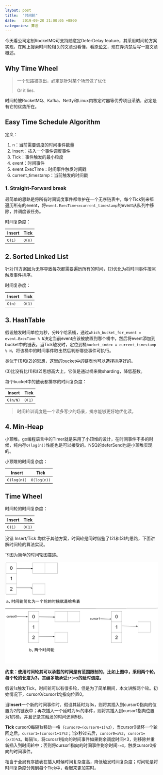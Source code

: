 ```yaml
---
layout: post
title:  "时间轮"
date:   2019-09-20 21:00:05 +0800
categories: 算法
---
```


今天看公司定制RocketMQ可支持随意定DeferDelay feature，其采用时间轮方案实现，在网上搜索时间轮相关的文章没看懂，看原[论文](http://www.cs.columbia.edu/~nahum/w6998/papers/sosp87-timing-wheels.pdf)，现在弄清楚后写一篇文章概述。

## Why Time Wheel

> 一个思路被提出，必定是针对某个场景做了优化
> 
> Or it lies.

时间轮被RocketMQ、Kafka、Netty和Linux内核定时器等优秀项目采纳，必定是有它的优势所在。

## Easy Time Schedule Algorithm

定义：

1. n：当前需要调度的时间事件数量
2. Insert：插入一个事件调度事件
3. Tick：事件触发的最小粒度
4. event：时间事件
5. event.ExecTime：时间事件触发时间戳
6. current_timestamp：当前触发的时间戳

### 1. Straight-Forward break

最简单的思路是将所有时间调度事件都维护在一个无序链表中，每个Tick到来都遍历所有的event，将`event.ExecTime<=current_timestamp`的event从队列中移除，并调度该任务。

时间复杂度：

| Insert | Tick |
| --- | ---- |
| `O(1)` | `O(n)` |

## 2. Sorted Linked List

针对(1)方案因为无序导致每次都需要遍历所有的时间，(2)优化为将时间事件按照触发事件排序。

时间复杂度：

| Insert | Tick |
| --- | --- |
| `O(n)` | `O(1)` |

## 3. HashTable

假设触发时间单位为秒，分N个哈系桶，通过`which_bucket_for_event = event.ExecTime % N`决定当前event应该被放置到哪个桶中，然后将event添加到bucket中的链表。当Tick触发时，定位到桶`bucket_index = current_timestamp % N`，将该桶中的时间事件取出然后判断哪些事件可执行。

类似于(1)和(2)的思想，这里的bucket中的链表也可以选择排序好的。

(3)比没有比(1)和(2)思想高大上，它仅是通过桶来做sharding，降低基数。

每个bucket中的链表都排序的时间复杂度：

| Insert | Tick |
| ---- | ---- |
| `O(n/N)` | `O(1)` |

> 时间轮训调度是一个读多写少的场景，排序能够更好地优化读。

## 4. Min-Heap

小顶堆。go编程语言中的Timer就是采用了小顶堆的设计，在时间事件不多的时候，纯内存`O(log(n))`性能也是可以接受的。NSQ的deferSend也是小顶堆实现的。

小顶堆的时间复杂度：

| Insert | Tick |
| --- | --- |
| `O(log(n))` | `O(log(n))` |

## Time Wheel

时间轮的时间复杂度：

| Insert | Tick |
| ---- | ---- |
| `O(1)` | `O(1)` |

没错 Insert/Tick 均优于其他方案，时间轮是同时借鉴了(2)和(3)的思路，下面讲解时间轮的算法实现。

下图为简单的时间轮图描述。

![时间轮](../img/time_wheel_model.png)

**约束：使用时间轮其可以承载的时间是有范围限制的，比如上图中，采用两个轮，每个轮的长度为3，其组多能承受`3*3=9`的延时调度。**

假设1s触发Tick，时间轮可以有很多轮，但是为了简单期间，本文讲解两个轮。初始情况下，cursor0/cursor1均指向位置0。

当**Insert**一个新的时间事件时，假设其延时为3s，则将其插入到cursor0指向的位置为2的链表中；再次插入一个延时为5s的事件，则将其插入到cursor1指向位置为1的桶，并且记录其触发的时间还剩5秒。

**Tick** cursor0每隔1s移动一格（`cursor0=(cursor0+1)%3`），当cursor0循环一个轮回之后，`cursor1=(cursor1+1)%3`；当x秒过去后，`cursor0=x%3`，`cursor1=(x/3)%3`。每隔1s，将curosr1指向的时间事件如果剩余调度时间<3，则移除并重新插入到时间轮中；否则将cursor1指向的时间事件剩余时间`-=3`，触发cursor0指向的时间事件。

相当于全局有序链表在插入时候时间复杂度高，降低触发时间复杂度；时间轮是将时间复杂度分摊到每个Tick中，看起来更加实时。
